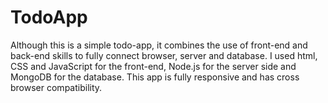 # TodoApp
Although this is a simple todo-app, it combines the use of front-end and back-end skills to fully connect browser, server and database. I used html, CSS and JavaScript for the front-end, Node.js for the server side and MongoDB for the database. This app is fully responsive and has cross browser compatibility.
